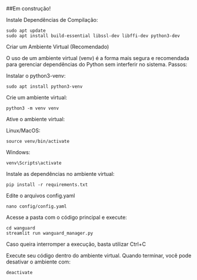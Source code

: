 ##Em construção!

Instale Dependências de Compilação:

    sudo apt update
    sudo apt install build-essential libssl-dev libffi-dev python3-dev

Criar um Ambiente Virtual (Recomendado)

O uso de um ambiente virtual (venv) é a forma mais segura e recomendada para gerenciar dependências do Python sem interferir no sistema.
Passos:

Instalar o python3-venv:

    sudo apt install python3-venv

Crie um ambiente virtual:

    python3 -m venv venv

Ative o ambiente virtual:

Linux/MacOS:

    source venv/bin/activate

Windows:

    venv\Scripts\activate

Instale as dependências no ambiente virtual:

    pip install -r requirements.txt

Edite o arquivos config.yaml

    nano config/config.yaml

Acesse a pasta com o código principal e execute:

    cd wanguard
    streamlit run wanguard_manager.py

Caso queira interromper a execução, basta utilizar Ctrl+C

Execute seu código dentro do ambiente virtual. Quando terminar, você pode desativar o ambiente com:

    deactivate
